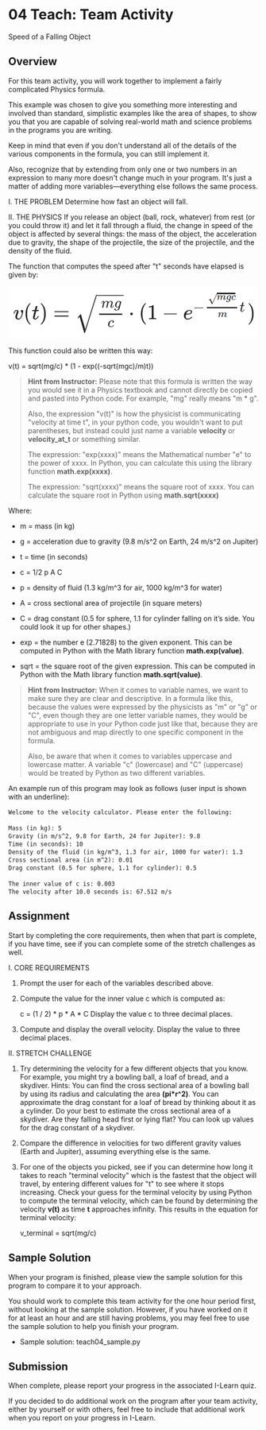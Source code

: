 # 04 Teach: Team Activity

Speed of a Falling Object

## Overview

For this team activity, you will work together to implement a fairly complicated Physics formula.

This example was chosen to give you something more interesting and involved than standard, simplistic examples like the area of shapes, to show you that you are capable of solving real-world math and science problems in the programs you are writing.

Keep in mind that even if you don't understand all of the details of the various components in the formula, you can still implement it.

Also, recognize that by extending from only one or two numbers in an expression to many more doesn't change much in your program. It's just a matter of adding more variables—everything else follows the same process.

I. THE PROBLEM
Determine how fast an object will fall.

II. THE PHYSICS
If you release an object (ball, rock, whatever) from rest (or you could throw it) and let it fall through a fluid, the change in speed of the object is affected by several things: the mass of the object, the acceleration due to gravity, the shape of the projectile, the size of the projectile, and the density of the fluid.

The function that computes the speed after "t" seconds have elapsed is given by:

![Velocity Equation](/Lesson%2004%20-%20Solving%20Problems%20Using%20Variables%20and%20Expressions/03%20Teach_Team%20Activity/assets/img/v_t-equation.png)

This function could also be written this way:

v(t) = sqrt(mg/c) * (1 - exp((-sqrt(mgc)/m)t))

> **Hint from Instructor:**
> Please note that this formula is written the way you would see it in a Physics textbook and cannot directly be copied and pasted into Python code. For example, "mg" really means "m * g".
>
> Also, the expression "v(t)" is how the physicist is communicating "velocity at time t", in your python code, you wouldn't want to put parentheses, but instead could just name a variable **velocity** or **velocity_at_t** or something similar.
>
> The expression: "exp(xxxx)" means the Mathematical number "e" to the power of xxxx. In Python, you can calculate this using the library function **math.exp(xxxx)**.
>
>The expression: "sqrt(xxxx)" means the square root of xxxx. You can calculate the square root in Python using **math.sqrt(xxxx)**

Where:

- m = mass (in kg)

- g = acceleration due to gravity (9.8 m/s^2 on Earth, 24 m/s^2 on Jupiter)

- t = time (in seconds)

- c = 1/2 p A C

- p = density of fluid (1.3 kg/m^3 for air, 1000 kg/m^3 for water)

- A = cross sectional area of projectile (in square meters)

- C = drag constant (0.5 for sphere, 1.1 for cylinder falling on it’s side. You could look it up for other shapes.)

- exp = the number e (2.71828) to the given exponent. This can be computed in Python with the Math library function **math.exp(value)**.

- sqrt = the square root of the given expression. This can be computed in Python with the Math library function **math.sqrt(value)**.

> **Hint from Instructor:**
> When it comes to variable names, we want to make sure they are clear and descriptive. In a formula like this, because the values were expressed by the physicists as "m" or "g" or "C", even though they are one letter variable names, they would be appropriate to use in your Python code just like that, because they are not ambiguous and map directly to one specific component in the formula.
>
> Also, be aware that when it comes to variables uppercase and lowercase matter. A variable "c" (lowercase) and "C" (uppercase) would be treated by Python as two different variables.

An example run of this program may look as follows (user input is shown with an underline):

    Welcome to the velocity calculator. Please enter the following:

    Mass (in kg): 5
    Gravity (in m/s^2, 9.8 for Earth, 24 for Jupiter): 9.8
    Time (in seconds): 10
    Density of the fluid (in kg/m^3, 1.3 for air, 1000 for water): 1.3
    Cross sectional area (in m^2): 0.01
    Drag constant (0.5 for sphere, 1.1 for cylinder): 0.5

    The inner value of c is: 0.003
    The velocity after 10.0 seconds is: 67.512 m/s

## Assignment

Start by completing the core requirements, then when that part is complete, if you have time, see if you can complete some of the stretch challenges as well.

I. CORE REQUIREMENTS

01. Prompt the user for each of the variables described above.

02. Compute the value for the inner value c which is computed as:

    c = (1 / 2) \* p \* A * C
Display the value c to three decimal places.

03. Compute and display the overall velocity. Display the value to three decimal places.

II. STRETCH CHALLENGE

01. Try determining the velocity for a few different objects that you know. For example, you might try a bowling ball, a loaf of bread, and a skydiver.
Hints: You can find the cross sectional area of a bowling ball by using its radius and calculating the area **(pi*r^2)**. You can approximate the drag constant for a loaf of bread by thinking about it as a cylinder. Do your best to estimate the cross sectional area of a skydiver. Are they falling head first or lying flat? You can look up values for the drag constant of a skydiver.

02. Compare the difference in velocities for two different gravity values (Earth and Jupiter), assuming everything else is the same.

03. For one of the objects you picked, see if you can determine how long it takes to reach "terminal velocity" which is the fastest that the object will travel, by entering different values for "t" to see where it stops increasing.
Check your guess for the terminal velocity by using Python to compute the terminal velocity, which can be found by determining the velocity **v(t)** as time **t** approaches infinity. This results in the equation for terminal velocity:

    v_terminal = sqrt(mg/c)

## Sample Solution

When your program is finished, please view the sample solution for this program to compare it to your approach.

You should work to complete this team activity for the one hour period first, without looking at the sample solution. However, if you have worked on it for at least an hour and are still having problems, you may feel free to use the sample solution to help you finish your program.

- Sample solution: teach04_sample.py

## Submission

When complete, please report your progress in the associated I-Learn quiz.

If you decided to do additional work on the program after your team activity, either by yourself or with others, feel free to include that additional work when you report on your progress in I-Learn.
